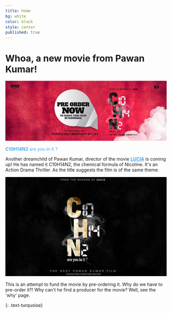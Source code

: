 ```yaml
---
title: home
bg: white
color: black
style: center
published: true
---
```


# **Whoa, a new movie from Pawan Kumar!**

![c10h14n2 pre order](/img/c10h14n2-red.jpg)



<p style="color:#49a7e9"><strong>C10H14N2</strong> are you in it ?</p>




Another dreamchild of Pawan Kumar, director of the movie <a style="color:#49a7e9" href="http://muvi.es/w3254/312452" target="_blank"><b>LUCIA</b></a> is coming up! He has named it C10H14N2, the chemical formula of Nicotine. It's an Action Drama Thriller. As the title suggests the film is of the same theme.


![c10h14n2 poster](/img/C10H14N2-large-web2.jpg)

This is an attempt to fund the movie by pre-ordering it. Why do we have to pre-order it?! Why can't he find a producer for the movie? Well, see the 'why' page.
<a href="http://c10h14n2movie.com" target="_blank"><span id="forkongithub"></span></a>

{: .text-turquoise}
